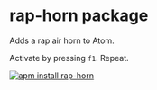 # rap-horn package

Adds a rap air horn to Atom.

Activate by pressing `f1`. Repeat.

[![apm install rap-horn](https://apm-badges.herokuapp.com/apm/rap-horn.svg)](https://atom.io/packages/rap-horn)

